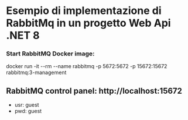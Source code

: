 # Esempio di implementazione di RabbitMq in un progetto Web Api .NET 8

### Start RabbitMQ Docker image:

docker run -it --rm --name rabbitmq -p 5672:5672 -p 15672:15672 rabbitmq:3-management

## RabbitMQ control panel: http://localhost:15672
- usr: guest
- pwd: guest